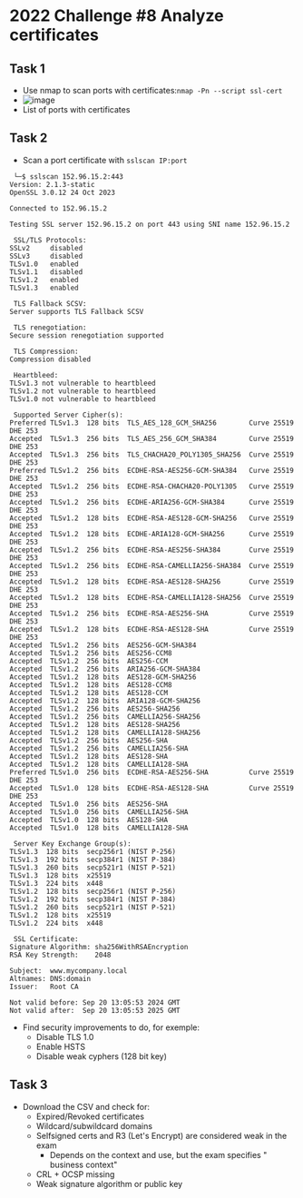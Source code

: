 # 2022 Challenge #8 Analyze certificates
## Task 1
- Use nmap to scan ports with certificates:`nmap -Pn --script ssl-cert`
- ![image](https://github.com/user-attachments/assets/a30b31a2-3404-4d84-95fe-dfca8df38434)
- List of ports with certificates

## Task 2
- Scan a port certificate with `sslscan IP:port`
 ```
  └─$ sslscan 152.96.15.2:443   
Version: 2.1.3-static
OpenSSL 3.0.12 24 Oct 2023

Connected to 152.96.15.2

Testing SSL server 152.96.15.2 on port 443 using SNI name 152.96.15.2

  SSL/TLS Protocols:
SSLv2     disabled
SSLv3     disabled
TLSv1.0   enabled
TLSv1.1   disabled
TLSv1.2   enabled
TLSv1.3   enabled

  TLS Fallback SCSV:
Server supports TLS Fallback SCSV

  TLS renegotiation:
Secure session renegotiation supported

  TLS Compression:
Compression disabled

  Heartbleed:
TLSv1.3 not vulnerable to heartbleed
TLSv1.2 not vulnerable to heartbleed
TLSv1.0 not vulnerable to heartbleed

  Supported Server Cipher(s):
Preferred TLSv1.3  128 bits  TLS_AES_128_GCM_SHA256        Curve 25519 DHE 253
Accepted  TLSv1.3  256 bits  TLS_AES_256_GCM_SHA384        Curve 25519 DHE 253
Accepted  TLSv1.3  256 bits  TLS_CHACHA20_POLY1305_SHA256  Curve 25519 DHE 253
Preferred TLSv1.2  256 bits  ECDHE-RSA-AES256-GCM-SHA384   Curve 25519 DHE 253
Accepted  TLSv1.2  256 bits  ECDHE-RSA-CHACHA20-POLY1305   Curve 25519 DHE 253
Accepted  TLSv1.2  256 bits  ECDHE-ARIA256-GCM-SHA384      Curve 25519 DHE 253
Accepted  TLSv1.2  128 bits  ECDHE-RSA-AES128-GCM-SHA256   Curve 25519 DHE 253
Accepted  TLSv1.2  128 bits  ECDHE-ARIA128-GCM-SHA256      Curve 25519 DHE 253
Accepted  TLSv1.2  256 bits  ECDHE-RSA-AES256-SHA384       Curve 25519 DHE 253
Accepted  TLSv1.2  256 bits  ECDHE-RSA-CAMELLIA256-SHA384  Curve 25519 DHE 253
Accepted  TLSv1.2  128 bits  ECDHE-RSA-AES128-SHA256       Curve 25519 DHE 253
Accepted  TLSv1.2  128 bits  ECDHE-RSA-CAMELLIA128-SHA256  Curve 25519 DHE 253
Accepted  TLSv1.2  256 bits  ECDHE-RSA-AES256-SHA          Curve 25519 DHE 253
Accepted  TLSv1.2  128 bits  ECDHE-RSA-AES128-SHA          Curve 25519 DHE 253
Accepted  TLSv1.2  256 bits  AES256-GCM-SHA384            
Accepted  TLSv1.2  256 bits  AES256-CCM8                  
Accepted  TLSv1.2  256 bits  AES256-CCM                   
Accepted  TLSv1.2  256 bits  ARIA256-GCM-SHA384           
Accepted  TLSv1.2  128 bits  AES128-GCM-SHA256            
Accepted  TLSv1.2  128 bits  AES128-CCM8                  
Accepted  TLSv1.2  128 bits  AES128-CCM                   
Accepted  TLSv1.2  128 bits  ARIA128-GCM-SHA256           
Accepted  TLSv1.2  256 bits  AES256-SHA256                
Accepted  TLSv1.2  256 bits  CAMELLIA256-SHA256           
Accepted  TLSv1.2  128 bits  AES128-SHA256                
Accepted  TLSv1.2  128 bits  CAMELLIA128-SHA256           
Accepted  TLSv1.2  256 bits  AES256-SHA                   
Accepted  TLSv1.2  256 bits  CAMELLIA256-SHA              
Accepted  TLSv1.2  128 bits  AES128-SHA                   
Accepted  TLSv1.2  128 bits  CAMELLIA128-SHA              
Preferred TLSv1.0  256 bits  ECDHE-RSA-AES256-SHA          Curve 25519 DHE 253
Accepted  TLSv1.0  128 bits  ECDHE-RSA-AES128-SHA          Curve 25519 DHE 253
Accepted  TLSv1.0  256 bits  AES256-SHA                   
Accepted  TLSv1.0  256 bits  CAMELLIA256-SHA              
Accepted  TLSv1.0  128 bits  AES128-SHA                   
Accepted  TLSv1.0  128 bits  CAMELLIA128-SHA              

  Server Key Exchange Group(s):
TLSv1.3  128 bits  secp256r1 (NIST P-256)
TLSv1.3  192 bits  secp384r1 (NIST P-384)
TLSv1.3  260 bits  secp521r1 (NIST P-521)
TLSv1.3  128 bits  x25519
TLSv1.3  224 bits  x448
TLSv1.2  128 bits  secp256r1 (NIST P-256)
TLSv1.2  192 bits  secp384r1 (NIST P-384)
TLSv1.2  260 bits  secp521r1 (NIST P-521)
TLSv1.2  128 bits  x25519
TLSv1.2  224 bits  x448

  SSL Certificate:
Signature Algorithm: sha256WithRSAEncryption
RSA Key Strength:    2048

Subject:  www.mycompany.local
Altnames: DNS:domain
Issuer:   Root CA

Not valid before: Sep 20 13:05:53 2024 GMT
Not valid after:  Sep 20 13:05:53 2025 GMT
```
- Find security improvements to do, for exemple:
  - Disable TLS 1.0
  - Enable HSTS
  - Disable weak cyphers (128 bit key)

 ## Task 3
 
- Download the CSV and check for:
  - Expired/Revoked certificates
  - Wildcard/subwildcard domains
  - Selfsigned certs and R3 (Let's Encrypt) are considered weak in the exam
    - Depends on the context and use, but the exam specifies " business context"
  - CRL + OCSP missing
  - Weak signature algorithm or public key
 
 
